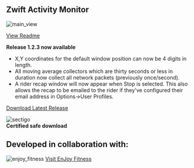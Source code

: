 ## Zwift Activity Monitor

![main_view](https://github.com/ruffk/ZwiftActivityMonitor/raw/master/ZwiftActivityMonitor/images/MainView.png)

[View Readme](https://github.com/ruffk/ZwiftActivityMonitor#readme)

**Release 1.2.3 now available**
* X,Y coordinates for the default window position can now be 4 digits in length.
* All moving average collectors which are thirty seconds or less in duration now collect all network packets (previously once/second).
* A rider recap window will now appear when Stop is selected. This also allows the recap to be emailed to the rider if they've configured their email address in Options->User Profiles.

[Download Latest Release](https://github.com/ruffk/ZwiftActivityMonitor/releases/latest/download/Setup-ZAM.exe)

![sectigo](https://github.com/ruffk/ZwiftActivityMonitor/raw/master/ZwiftActivityMonitor/images/sectigo.jpg)
<br>**Certified safe download**

## Developed in collaboration with:

![enjoy_fitness](https://github.com/ruffk/ZwiftActivityMonitor/raw/master/ZwiftActivityMonitor/images/Enjoy-Fitness-Logo-red.png)
[Visit EnJoy Fitness](https://www.EnJoyFitnessJax.com)

